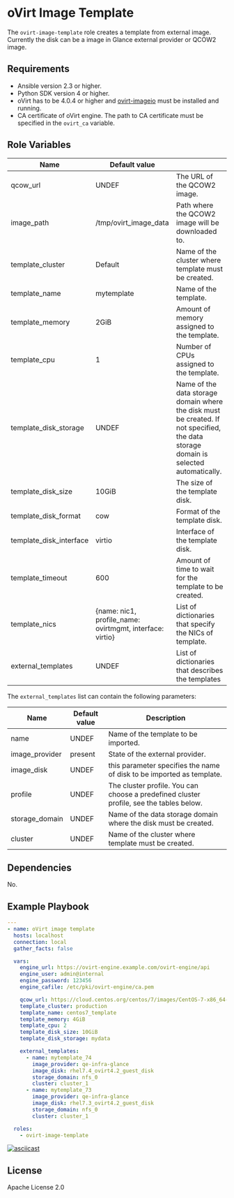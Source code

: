 oVirt Image Template
====================

The `ovirt-image-template` role creates a template from external image. Currently the disk can be a image in Glance external provider or QCOW2 image.

Requirements
------------

 * Ansible version 2.3 or higher.
 * Python SDK version 4 or higher.
 * oVirt has to be 4.0.4 or higher and [ovirt-imageio] must be installed and running.
 * CA certificate of oVirt engine. The path to CA certificate must be specified in the `ovirt_ca` variable.

Role Variables
--------------

| Name               | Default value         |                            |
|--------------------|-----------------------|----------------------------|
| qcow_url           | UNDEF                 | The URL of the QCOW2 image. |
| image_path         | /tmp/ovirt_image_data | Path where the QCOW2 image will be downloaded to. |
| template_cluster   | Default               | Name of the cluster where template must be created. |
| template_name      | mytemplate            | Name of the template. |
| template_memory    | 2GiB                  | Amount of memory assigned to the template. |
| template_cpu       | 1                     | Number of CPUs assigned to the template.  |
| template_disk_storage | UNDEF              | Name of the data storage domain where the disk must be created. If not specified, the data storage domain is selected automatically. |
| template_disk_size | 10GiB                 | The size of the template disk.  |
| template_disk_format | cow                 | Format of the template disk.  |
| template_disk_interface | virtio           | Interface of the template disk. |
| template_timeout   | 600                   | Amount of time to wait for the template to be created. |
| template_nics      | {name: nic1, profile_name: ovirtmgmt, interface: virtio} | List of dictionaries that specify the NICs of template. |
| external_templates   | UNDEF               | List of dictionaries that describes the templates |

The `external_templates` list can contain the following parameters:

| Name                  | Default value       | Description                             |
|-----------------------------------|---------------------|-----------------------------------------|
| name                  | UNDEF               | Name of the template to be imported.    |
| image_provider        | present             | State of the external provider.                    |
| image_disk            | UNDEF               | this parameter specifies the name of disk to be imported as template. |
| profile               | UNDEF               | The cluster profile. You can choose a predefined cluster profile, see the tables below. |
| storage_domain | UNDEF    | Name of the data storage domain where the disk must be created. |
| cluster   | UNDEF               | Name of the cluster where template must be created. |

Dependencies
------------

No.

Example Playbook
----------------

```yaml
---
- name: oVirt image template
  hosts: localhost
  connection: local
  gather_facts: false

  vars:
    engine_url: https://ovirt-engine.example.com/ovirt-engine/api
    engine_user: admin@internal
    engine_password: 123456
    engine_cafile: /etc/pki/ovirt-engine/ca.pem

    qcow_url: https://cloud.centos.org/centos/7/images/CentOS-7-x86_64-GenericCloud.qcow2
    template_cluster: production
    template_name: centos7_template
    template_memory: 4GiB
    template_cpu: 2
    template_disk_size: 10GiB
    template_disk_storage: mydata

    external_templates:
      - name: mytemplate_74
        image_provider: qe-infra-glance
        image_disk: rhel7.4_ovirt4.2_guest_disk
        storage_domain: nfs_0
        cluster: cluster_1
      - name: mytemplate_73
        image_provider: qe-infra-glance
        image_disk: rhel7.3_ovirt4.2_guest_disk
        storage_domain: nfs_0
        cluster: cluster_1

  roles:
    - ovirt-image-template
```

[![asciicast](https://asciinema.org/a/111478.png)](https://asciinema.org/a/111478)

License
-------

Apache License 2.0

[ovirt-imageio]: http://www.ovirt.org/develop/release-management/features/storage/image-upload/
